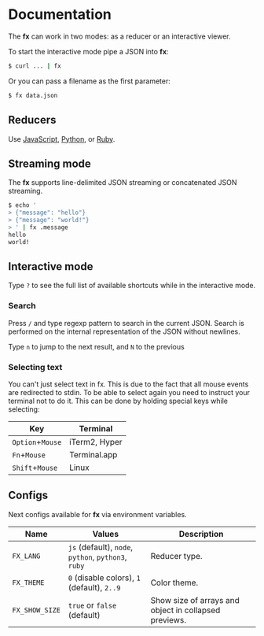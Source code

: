 # Documentation

The **fx** can work in two modes: as a reducer or an interactive viewer.

To start the interactive mode pipe a JSON into **fx**:

```sh
$ curl ... | fx
```

Or you can pass a filename as the first parameter:

```sh
$ fx data.json
```

## Reducers

Use [JavaScript](js.md), [Python](python.md), or [Ruby](ruby.md).

## Streaming mode

The **fx** supports line-delimited JSON streaming or concatenated JSON streaming.

```sh
$ echo '
> {"message": "hello"}
> {"message": "world!"}
> ' | fx .message
hello
world!
```

## Interactive mode

Type `?` to see the full list of available shortcuts while in the interactive mode.

### Search

Press `/` and type regexp pattern to search in the current JSON. 
Search is performed on the internal representation of the JSON without newlines.

Type `n` to jump to the next result, and `N` to the previous

### Selecting text

You can't just select text in fx. This is due to the fact that all mouse events are 
redirected to stdin. To be able to select again you need to instruct your terminal 
not to do it. This can be done by holding special keys while selecting:

|       Key        |   Terminal    |
|------------------|---------------|
| `Option`+`Mouse` | iTerm2, Hyper |
| `Fn`+`Mouse`     | Terminal.app  |
| `Shift`+`Mouse`  | Linux         |


## Configs

Next configs available for **fx** via environment variables.

| Name           | Values                                              | Description                                           |
|----------------|-----------------------------------------------------|-------------------------------------------------------|
| `FX_LANG`      | `js` (default), `node`, `python`, `python3`, `ruby` | Reducer type.                                         |
| `FX_THEME`     | `0` (disable colors), `1` (default), `2..9`         | Color theme.                                          |
| `FX_SHOW_SIZE` | `true` or `false` (default)                         | Show size of arrays and object in collapsed previews. |

